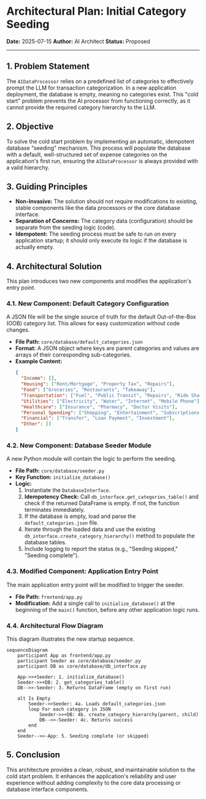 # Architectural Plan: Initial Category Seeding

**Date:** 2025-07-15
**Author:** AI Architect
**Status:** Proposed

---

## 1. Problem Statement

The `AIDataProcessor` relies on a predefined list of categories to effectively prompt the LLM for transaction categorization. In a new application deployment, the database is empty, meaning no categories exist. This "cold start" problem prevents the AI processor from functioning correctly, as it cannot provide the required category hierarchy to the LLM.

## 2. Objective

To solve the cold start problem by implementing an automatic, idempotent database "seeding" mechanism. This process will populate the database with a default, well-structured set of expense categories on the application's first run, ensuring the `AIDataProcessor` is always provided with a valid hierarchy.

## 3. Guiding Principles

-   **Non-Invasive:** The solution should not require modifications to existing, stable components like the data processors or the core database interface.
-   **Separation of Concerns:** The category data (configuration) should be separate from the seeding logic (code).
-   **Idempotent:** The seeding process must be safe to run on every application startup; it should only execute its logic if the database is actually empty.

## 4. Architectural Solution

This plan introduces two new components and modifies the application's entry point.

### 4.1. New Component: Default Category Configuration

A JSON file will be the single source of truth for the default Out-of-the-Box (OOB) category list. This allows for easy customization without code changes.

-   **File Path:** `core/database/default_categories.json`
-   **Format:** A JSON object where keys are parent categories and values are arrays of their corresponding sub-categories.
-   **Example Content:**
    ```json
    {
      "Income": [],
      "Housing": ["Rent/Mortgage", "Property Tax", "Repairs"],
      "Food": ["Groceries", "Restaurants", "Takeaway"],
      "Transportation": ["Fuel", "Public Transit", "Repairs", "Ride Sharing"],
      "Utilities": ["Electricity", "Water", "Internet", "Mobile Phone"],
      "Healthcare": ["Insurance", "Pharmacy", "Doctor Visits"],
      "Personal Spending": ["Shopping", "Entertainment", "Subscriptions"],
      "Financial": ["Transfer", "Loan Payment", "Investment"],
      "Other": []
    }
    ```

### 4.2. New Component: Database Seeder Module

A new Python module will contain the logic to perform the seeding.

-   **File Path:** `core/database/seeder.py`
-   **Key Function:** `initialize_database()`
-   **Logic:**
    1.  Instantiate the `DatabaseInterface`.
    2.  **Idempotency Check:** Call `db_interface.get_categories_table()` and check if the returned DataFrame is empty. If not, the function terminates immediately.
    3.  If the database is empty, load and parse the `default_categories.json` file.
    4.  Iterate through the loaded data and use the existing `db_interface.create_category_hierarchy()` method to populate the database tables.
    5.  Include logging to report the status (e.g., "Seeding skipped," "Seeding complete").

### 4.3. Modified Component: Application Entry Point

The main application entry point will be modified to trigger the seeder.

-   **File Path:** `frontend/app.py`
-   **Modification:** Add a single call to `initialize_database()` at the beginning of the `main()` function, before any other application logic runs.

### 4.4. Architectural Flow Diagram

This diagram illustrates the new startup sequence.

```mermaid
sequenceDiagram
    participant App as frontend/app.py
    participant Seeder as core/database/seeder.py
    participant DB as core/database/db_interface.py

    App->>+Seeder: 1. initialize_database()
    Seeder->>+DB: 2. get_categories_table()
    DB-->>-Seeder: 3. Returns DataFrame (empty on first run)
    
    alt Is Empty
        Seeder->>Seeder: 4a. Loads default_categories.json
        loop For each category in JSON
            Seeder->>+DB: 4b. create_category_hierarchy(parent, child)
            DB-->>-Seeder: 4c. Returns success
        end
    end
    Seeder-->>-App: 5. Seeding complete (or skipped)
```

## 5. Conclusion

This architecture provides a clean, robust, and maintainable solution to the cold start problem. It enhances the application's reliability and user experience without adding complexity to the core data processing or database interface components.
